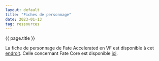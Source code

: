```yaml
---
layout: default
title: "Fiches de personnage"
date: 2023-01-13
tag: ressources
---
```


{{ page.title }}

La fiche de personnage de Fate Accelerated en VF est disponible à cet <a href="https://fate-srd.fr/wikifate/_media/ressources/fea_fdp.pdf">endroit</a>. Celle concernant Fate Core est disponible <a href="https://fate-srd.fr/wikifate/_media/ressources/fiche_de_perso_fate_vf.pdf">ici</a>.